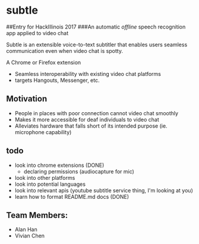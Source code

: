 # subtle
##Entry for HackIllinois 2017
###An automatic *offline* speech recognition app applied to video chat

Subtle is an extensible voice-to-text subtitler that enables users seamless communication even when video chat is spotty. 

A Chrome or Firefox extension 
* Seamless interoperability with existing video chat platforms
* targets Hangouts, Messenger, etc.

## Motivation
* People in places with poor connection cannot video chat smoothly
* Makes it more accessible for deaf individuals to video chat
* Alleviates hardware that falls short of its intended purpose (ie. microphone capability)


## todo
* look into chrome extensions (DONE)
	* declaring permissions (audiocapture for mic)
* look into other platforms
* look into potential languages
* look into relevant apis (youtube subtitle service thing, I'm looking at you)
* learn how to format README.md docs (DONE)


## Team Members: 
* Alan Han
* Vivian Chen